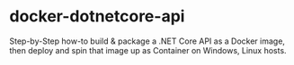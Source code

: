 # docker-dotnetcore-api
Step-by-Step how-to build &amp; package a .NET Core API as a Docker image, then deploy and spin that image up as Container on Windows, Linux hosts.
